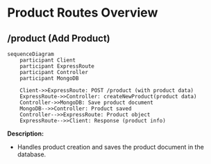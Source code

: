 # Product Routes Overview

## /product (Add Product)

```mermaid
sequenceDiagram
    participant Client
    participant ExpressRoute
    participant Controller
    participant MongoDB

    Client->>ExpressRoute: POST /product (with product data)
    ExpressRoute->>Controller: createNewProduct(product data)
    Controller->>MongoDB: Save product document
    MongoDB-->>Controller: Product saved
    Controller-->>ExpressRoute: Product object
    ExpressRoute-->>Client: Response (product info)
```

**Description:**
- Handles product creation and saves the product document in the database. 